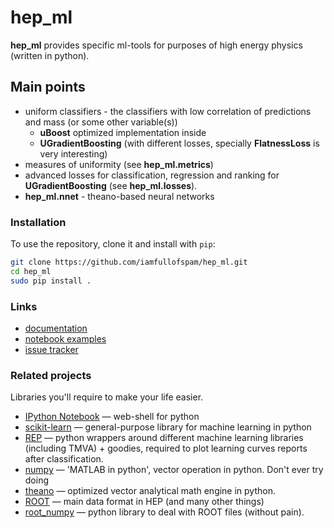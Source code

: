 # hep_ml
**hep_ml** provides specific ml-tools for purposes of high energy physics (written in python).


## Main points
* uniform classifiers - the classifiers with low correlation of predictions and mass (or some other variable(s))
  * __uBoost__ optimized implementation inside
  * __UGradientBoosting__ (with different losses, specially __FlatnessLoss__ is very interesting)
* measures of uniformity (see **hep_ml.metrics**)
* advanced losses for classification, regression and ranking for __UGradientBoosting__ (see **hep_ml.losses**).  
* **hep_ml.nnet** - theano-based neural networks 


### Installation
To use the repository, clone it and install with `pip`:
```bash
git clone https://github.com/iamfullofspam/hep_ml.git
cd hep_ml
sudo pip install .
```

### Links
* [documentation](https://iamfullofspam.github.io/hep_ml/)
* [notebook examples](https://github.com/iamfullofspam/hep_ml/tree/master/notebooks)
* [issue tracker](https://github.com/iamfullofspam/hep_ml/issues)

### Related projects 
Libraries you'll require to make your life easier.

* [IPython Notebook](http://ipython.org/notebook.html) &mdash; web-shell for python
* [scikit-learn](http://scikit-learn.org/)  &mdash; general-purpose library for machine learning in python
* [REP](https://github.com/yandex/REP)  &mdash; python wrappers around different machine learning libraries (including TMVA) + goodies, 
    required to plot learning curves reports after classification.
* [numpy](http://www.numpy.org/)  &mdash; 'MATLAB in python', vector operation in python. Don't ever try doing 
* [theano](http://deeplearning.net/software/theano/)  &mdash; optimized vector analytical math engine in python.
* [ROOT](https://root.cern.ch/)  &mdash; main data format in HEP (and many other things)
* [root_numpy](http://rootpy.github.io/root_numpy/)  &mdash; python library to deal with ROOT files (without pain).

